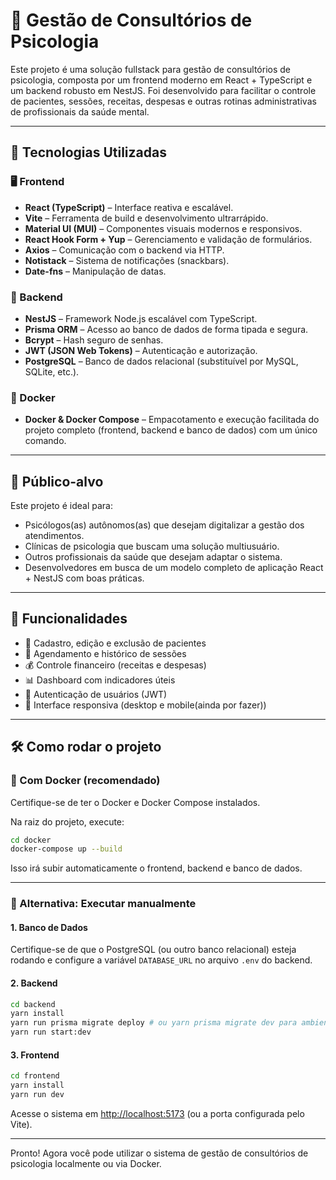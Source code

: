 # 🧠 Gestão de Consultórios de Psicologia

Este projeto é uma solução fullstack para gestão de consultórios de psicologia, composta por um frontend moderno em React + TypeScript e um backend robusto em NestJS. Foi desenvolvido para facilitar o controle de pacientes, sessões, receitas, despesas e outras rotinas administrativas de profissionais da saúde mental.

---

## 🚀 Tecnologias Utilizadas

### 🖥️ Frontend
- **React (TypeScript)** – Interface reativa e escalável.
- **Vite** – Ferramenta de build e desenvolvimento ultrarrápido.
- **Material UI (MUI)** – Componentes visuais modernos e responsivos.
- **React Hook Form + Yup** – Gerenciamento e validação de formulários.
- **Axios** – Comunicação com o backend via HTTP.
- **Notistack** – Sistema de notificações (snackbars).
- **Date-fns** – Manipulação de datas.

### 🧰 Backend
- **NestJS** – Framework Node.js escalável com TypeScript.
- **Prisma ORM** – Acesso ao banco de dados de forma tipada e segura.
- **Bcrypt** – Hash seguro de senhas.
- **JWT (JSON Web Tokens)** – Autenticação e autorização.
- **PostgreSQL** – Banco de dados relacional (substituível por MySQL, SQLite, etc.).

### 🐳 Docker
- **Docker & Docker Compose** – Empacotamento e execução facilitada do projeto completo (frontend, backend e banco de dados) com um único comando.

---

## 👥 Público-alvo

Este projeto é ideal para:
- Psicólogos(as) autônomos(as) que desejam digitalizar a gestão dos atendimentos.
- Clínicas de psicologia que buscam uma solução multiusuário.
- Outros profissionais da saúde que desejam adaptar o sistema.
- Desenvolvedores em busca de um modelo completo de aplicação React + NestJS com boas práticas.

---

## 🎯 Funcionalidades

- 👤 Cadastro, edição e exclusão de pacientes
- 📅 Agendamento e histórico de sessões
- 💰 Controle financeiro (receitas e despesas)
- 📊 Dashboard com indicadores úteis
- 🔐 Autenticação de usuários (JWT)
- 📱 Interface responsiva (desktop e mobile(ainda por fazer))

---

## 🛠️ Como rodar o projeto

### 🔁 Com Docker (recomendado)

Certifique-se de ter o Docker e Docker Compose instalados.

Na raiz do projeto, execute:

```bash
cd docker
docker-compose up --build
```

Isso irá subir automaticamente o frontend, backend e banco de dados.

---

### 🔧 Alternativa: Executar manualmente

#### 1. Banco de Dados

Certifique-se de que o PostgreSQL (ou outro banco relacional) esteja rodando e configure a variável `DATABASE_URL` no arquivo `.env` do backend.

#### 2. Backend

```bash
cd backend
yarn install
yarn run prisma migrate deploy # ou yarn prisma migrate dev para ambiente de desenvolvimento
yarn run start:dev
```

#### 3. Frontend

```bash
cd frontend
yarn install
yarn run dev
```

Acesse o sistema em [http://localhost:5173](http://localhost:5173) (ou a porta configurada pelo Vite).

---

Pronto! Agora você pode utilizar o sistema de gestão de consultórios de psicologia localmente ou via Docker.